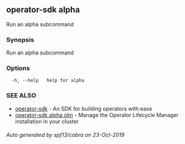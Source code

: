 ## operator-sdk alpha

Run an alpha subcommand

### Synopsis

Run an alpha subcommand

### Options

```
  -h, --help   help for alpha
```

### SEE ALSO

* [operator-sdk](operator-sdk.md)	 - An SDK for building operators with ease
* [operator-sdk alpha olm](operator-sdk_alpha_olm.md)	 - Manage the Operator Lifecycle Manager installation in your cluster

###### Auto generated by spf13/cobra on 23-Oct-2019

